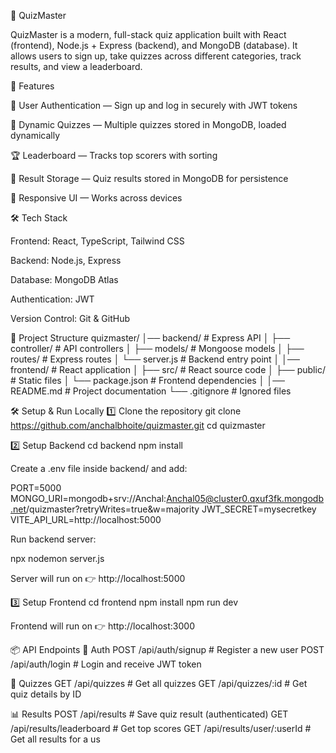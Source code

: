 🎯 QuizMaster

QuizMaster is a modern, full-stack quiz application built with React (frontend), Node.js + Express (backend), and MongoDB (database).
It allows users to sign up, take quizzes across different categories, track results, and view a leaderboard.

🚀 Features

🔐 User Authentication — Sign up and log in securely with JWT tokens

📝 Dynamic Quizzes — Multiple quizzes stored in MongoDB, loaded dynamically

🏆 Leaderboard — Tracks top scorers with sorting

💾 Result Storage — Quiz results stored in MongoDB for persistence

📱 Responsive UI — Works across devices

🛠 Tech Stack

Frontend: React, TypeScript, Tailwind CSS

Backend: Node.js, Express

Database: MongoDB Atlas

Authentication: JWT

Version Control: Git & GitHub

📂 Project Structure
quizmaster/
│── backend/          # Express API
│   ├── controller/   # API controllers
│   ├── models/       # Mongoose models
│   ├── routes/       # Express routes
│   └── server.js     # Backend entry point
│
│── frontend/         # React application
│   ├── src/          # React source code
│   ├── public/       # Static files
│   └── package.json  # Frontend dependencies
│
│── README.md         # Project documentation
└── .gitignore        # Ignored files

🛠️ Setup & Run Locally
1️⃣ Clone the repository
git clone https://github.com/anchalbhoite/quizmaster.git
cd quizmaster

2️⃣ Setup Backend
cd backend
npm install


Create a .env file inside backend/ and add:

PORT=5000
MONGO_URI=mongodb+srv://Anchal:Anchal05@cluster0.qxuf3fk.mongodb.net/quizmaster?retryWrites=true&w=majority
JWT_SECRET=mysecretkey
VITE_API_URL=http://localhost:5000


Run backend server:

npx nodemon server.js


Server will run on 👉 http://localhost:5000

3️⃣ Setup Frontend
cd frontend
npm install
npm run dev


Frontend will run on 👉 http://localhost:3000

📦 API Endpoints
🔑 Auth
POST   /api/auth/signup     # Register a new user
POST   /api/auth/login      # Login and receive JWT token

📝 Quizzes
GET    /api/quizzes         # Get all quizzes
GET    /api/quizzes/:id     # Get quiz details by ID

📊 Results
POST   /api/results         # Save quiz result (authenticated)
GET    /api/results/leaderboard   # Get top scores
GET    /api/results/user/:userId  # Get all results for a us
